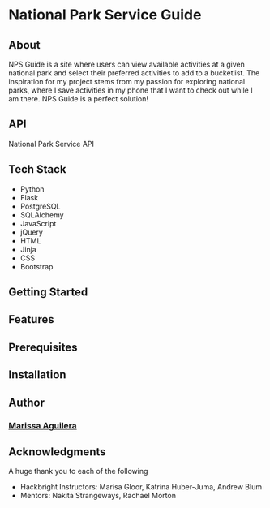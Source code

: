 # National Park Service Guide

## About
NPS Guide is a site where users can view available activities at a given national park and select their preferred activities to add to a bucketlist. The inspiration for my project stems from my passion for exploring national parks, where I save activities in my phone that I want to check out while I am there. NPS Guide is a perfect solution!

## API
National Park Service API

## Tech Stack 
* Python 
* Flask
* PostgreSQL
* SQLAlchemy
* JavaScript 
* jQuery
* HTML
* Jinja
* CSS
* Bootstrap

## Getting Started
## Features 
## Prerequisites

## Installation
## Author 
### [Marissa Aguilera](https://www.linkedin.com/in/marissa-aguilera/)


## Acknowledgments
A huge thank you to each of the following 
* Hackbright Instructors: Marisa Gloor, Katrina Huber-Juma, Andrew Blum
* Mentors: Nakita Strangeways, Rachael Morton

